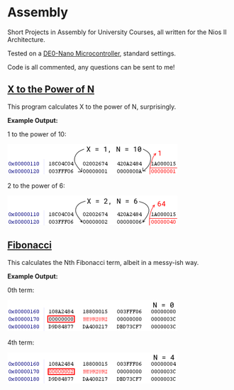 # Assembly
Short Projects in Assembly for University Courses, all written for the Nios II Architecture.

Tested on a [DE0-Nano Microcontroller](https://www.terasic.com.tw/cgi-bin/page/archive.pl?Language=English&No=593), standard settings.

Code is all commented, any questions can be sent to me!

## [X to the Power of N](https://github.com/asyagelski/Assembly/tree/master/1_XpowN)

This program calculates X to the power of N, surprisingly.

**Example Output:**

1 to the power of 10:

![alt text](https://github.com/asyagelski/Assembly/blob/master/1_XpowN/1to10.png)

2 to the power of 6:

![alt text](https://github.com/asyagelski/Assembly/blob/master/1_XpowN/2to6.png)

## [Fibonacci](https://github.com/asyagelski/Assembly/tree/master/2_Fibonacci)

This calculates the Nth Fibonacci term, albeit in a messy-ish way.

**Example Output:**

0th term:

![alt text](https://github.com/asyagelski/Assembly/blob/master/2_Fibonacci/n0.PNG)

4th term:

![alt text](https://github.com/asyagelski/Assembly/blob/master/2_Fibonacci/n4.PNG)
